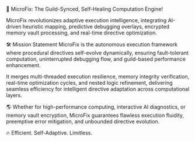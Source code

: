 🚀 MicroFix: The Guild-Synced, Self-Healing Computation Engine!

MicroFix revolutionizes adaptive execution intelligence, integrating AI-driven heuristic mapping, predictive debugging overlays, encrypted memory vault processing, and real-time directive optimization.

🛠 Mission Statement
MicroFix is the autonomous execution framework where procedural directives self-evolve dynamically, ensuring fault-tolerant computation, uninterrupted debugging flow, and guild-based performance enhancement.

It merges multi-threaded execution resilience, memory integrity verification, real-time optimization cycles, and nested logic refinement, delivering seamless efficiency for intelligent directive adaptation across computational layers.

🌎 Whether for high-performance computing, interactive AI diagnostics, or memory vault encryption, MicroFix guarantees flawless execution fluidity, preemptive error mitigation, and unbounded directive evolution.

🔥 Efficient. Self-Adaptive. Limitless.
